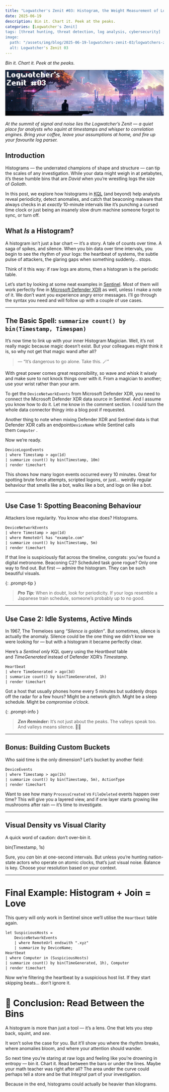 ```yaml
---
title: "Logwatcher's Zenit #03: Histogram, the Weight Measurement of Logs"
date: 2025-06-19
description: Bin it. Chart it. Peek at the peaks.
categories: [Logwatcher's Zenit]
tags: [threat hunting, threat detection, log analysis, cybersecurity]
image:
  path: "/assets/img/blog/2025-06-19-logwatchers-zenit-03/logwatchers-zenit-title-03.png"
  alt: Logwatcher's Zenit 03
---
```


_Bin it. Chart it. Peek at the peaks._

![](/assets/img/blog/2025-06-19-logwatchers-zenit-03/ThreatHunter%20Chronicles%20Logwatchers%20Zenit%2003.png)

_At the summit of signal and noise lies the Logwatcher’s Zenit — a quiet place for analysts who squint at timestamps and whisper to correlation engines. Bring your coffee, leave your assumptions at home, and fire up your favourite log parser._

## Introduction

Histograms — the underrated champions of shape and structure — can tip the scales of any investigation. While your data might weigh in at petabytes, it’s these humble bins that are _David_ when you’re wrestling logs the size of _Goliath_.

In this post, we explore how histograms in [KQL](https://learn.microsoft.com/en-us/kusto/query/?view=microsoft-fabric&wt.mc_id=MVP_387063) (and beyond) help analysts reveal periodicity, detect anomalies, and catch that beaconing malware that always checks in at _exactly_ 10-minute intervals like it’s punching a cursed time clock or just being an insanely slow drum machine someone forgot to sync, or turn off.

## What _Is_ a Histogram?

A histogram isn’t just a bar chart — it’s a story. A tale of counts over time. A saga of spikes, and silence. When you bin data over time intervals, you begin to see the rhythm of your logs: the heartbeat of systems, the subtle pulse of attackers, the glaring gaps when something suddenly… stops.

Think of it this way: if raw logs are atoms, then a histogram is the periodic table.

Let’s start by looking at some neat examples in [Sentinel](https://learn.microsoft.com/en-us/azure/sentinel/overview?tabs=defender-portal&%3Fwt.mc_id=MVP_387063). Most of them will work perfectly fine in [Microsoft Defender XDR](https://www.microsoft.com/sv-se/security/business/siem-and-xdr/microsoft-defender-xdr/?wt.mc_id=MVP_387063) as well, unless I make a note of it. We don’t want you experience angry error messages. I’ll go through the syntax you need and will follow up with a couple of use cases.

---
## The Basic Spell: `summarize count() by bin(Timestamp, Timespan)`

It’s now time to link up with your inner Histogram Magician. Well, it’s not really magic because magic doesn’t exist. But your colleagues might think it is, so why not get that magic wand after all?

> — “It’s dangerous to go alone. Take this. 🪄”

With great power comes great responsibility, so wave and whisk it wisely and make sure to not knock things over with it. From a magician to another; use your wrist rather than your arm.

To get the `DeviceNetworkEvents` from Microsoft Defender XDR, you need to connect the Microsoft Defender XDR data source in Sentinel. And I assume you know how to do it. Let me know in the comment section. I could turn the whole data connector thingy into a blog post if requested.

Another thing to note when mixing Defender XDR and Sentinel data is that Defender XDR calls an endpoint`DeviceName` while Sentinel calls them `Computer` .

Now we’re ready.

```
DeviceLogonEvents  
| where Timestamp > ago(1d)  
| summarize count() by bin(Timestamp, 10m)  
| render timechart
```

This shows how many logon events occurred every 10 minutes. Great for spotting brute force attempts, scripted logons, or just… weirdly regular behaviour that smells like a bot, walks like a bot, and logs on like a bot.

---
## Use Case 1: Spotting Beaconing Behaviour

Attackers love regularity. You know who else does? Histograms.

```
DeviceNetworkEvents  
| where Timestamp > ago(1d)  
| where RemoteUrl has "example.com"  
| summarize count() by bin(Timestamp, 5m)  
| render timechart
```

If that line is suspiciously flat across the timeline, congrats: you’ve found a digital metronome. Beaconing C2? Scheduled task gone rogue? Only one way to find out. But first — admire the histogram. They can be such beautiful visuals.

{: .prompt-tip }
> **_Pro Tip:_** When in doubt, look for periodicity. If your logs resemble a Japanese train schedule, someone’s probably up to no good.

---
## Use Case 2: Idle Systems, Active Minds

In 1967, The Tremeloes sang _“Silence is golden”_. But sometimes, silence is actually the anomaly. Silence could be the one thing we didn’t know we were looking for — but with a histogram it became perfectly clear.

Here’s a _Sentinel only_ KQL query using the _Heartbeat_ table and _TimeGenerated_ instead of Defender XDR’s _Timestamp_.

```
Heartbeat  
| where TimeGenerated > ago(3d)  
| summarize count() by bin(TimeGenerated, 1h)  
| render timechart
```

Got a host that usually phones home every 5 minutes but suddenly drops off the radar for a few hours? Might be a network glitch. Might be a sleep schedule. Might be _compromise o’clock_.

{: .prompt-info }
> **_Zen Reminder:_** It’s not just about the peaks. The valleys speak too. And valleys means silence. 🧘‍♂️

---
## Bonus: Building Custom Buckets

Who said time is the only dimension? Let’s bucket by another field:

```
DeviceEvents  
| where Timestamp > ago(1h)  
| summarize count() by bin(Timestamp, 5m), ActionType  
| render timechart
```

Want to see how many `ProcessCreated` vs `FileDeleted` events happen over time? This will give you a layered view, and if one layer starts growing like mushrooms after rain — it’s time to investigate.

---
## Visual Density vs Visual Clarity

A quick word of caution: don’t over-bin it.

bin(Timestamp, 1s)

Sure, you _can_ bin at one-second intervals. But unless you’re hunting nation-state actors who operate on atomic clocks, that’s just visual noise. Balance is key. Choose your resolution based on your context.

---
# Final Example: Histogram + Join = Love

This query will only work in Sentinel since we’ll utilise the `Heartbeat` table again.

```
let SuspiciousHosts =   
    DeviceNetworkEvents  
    | where RemoteUrl endswith ".xyz"  
    | summarize by DeviceName;  
Heartbeat  
| where Computer in (SuspiciousHosts)  
| summarize count() by bin(TimeGenerated, 1h), Computer  
| render timechart
```

Now we’re filtering the heartbeat by a suspicious host list. If they start skipping beats… don’t ignore it.

# 🧘 Conclusion: Read Between the Bins

A histogram is more than just a tool — it’s a lens. One that lets you step back, squint, and _see_.

It won’t solve the case for you. But it’ll show you where the rhythm breaks, where anomalies bloom, and where your attention should wander.

So next time you’re staring at raw logs and feeling like you’re drowning in entropy — bin it. Chart it. Read between the bars or under the lines. Maybe your math teacher was right after all? The area under the curve could perhaps tell a store and be that _Integral_ part of your investigation.

Because in the end, histograms could actually be heavier than kilograms.
